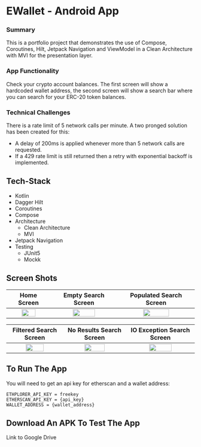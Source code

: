 # EWallet - Android App

### Summary
This is a portfolio project that demonstrates the use of Compose, Coroutines, Hilt, Jetpack Navigation and ViewModel in a Clean Architecture with MVI for the presentation layer.

### App Functionality
Check your crypto account balances. The first screen will show a hardcoded wallet address, the second screen will show a search bar where you can search for your ERC-20 token balances.

### Technical Challenges
There is a rate limit of 5 network calls per minute. A two pronged solution has been created for this:
* A delay of 200ms is applied whenever more than 5 network calls are requested.
* If a 429 rate limit is still returned then a retry with exponential backoff is implemented. 

## Tech-Stack

* Kotlin
* Dagger Hilt
* Coroutines
* Compose
* Architecture
  * Clean Architecture
  * MVI
* Jetpack Navigation 
* Testing
  * JUnit5
  * Mockk

## Screen Shots

| Home Screen | Empty Search Screen | Populated Search Screen |
| :---:       |    :----:           |          :---:          |
|<img src="https://i.imgur.com/jZj8A7m.jpeg" width="60%" height="60%" align="centre">|<img src="https://i.imgur.com/wT4LRdS.jpeg" width="60%" height="60%" align="centre">|<img src="https://i.imgur.com/Pt4Ojac.jpeg" width="60%" height="60%" align="centre">|

 | Filtered Search Screen | No Results Search Screen | IO Exception Search Screen |
 |         :---:          |          :---:           |          :---:             |
 |<img src="https://i.imgur.com/EGkSJum.jpeg" width="60%" height="60%" align="centre">|<img src="https://i.imgur.com/lYJ1hJq.jpeg" width="60%" height="60%" align="centre">|<img src="https://i.imgur.com/QaDnCDf.jpeg" width="60%" height="60%" align="centre">|

## To Run The App
You will need to get an api key for etherscan and a wallet address: <br/>
```
ETHPLORER_API_KEY = freekey
ETHERSCAN_API_KEY = {api_key}
WALLET_ADDRESS = {wallet_address}
```

## Download An APK To Test The App
Link to Google Drive
